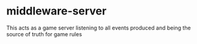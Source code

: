# middleware-server
This acts as a game server listening to all events produced and being the source of truth for game rules
